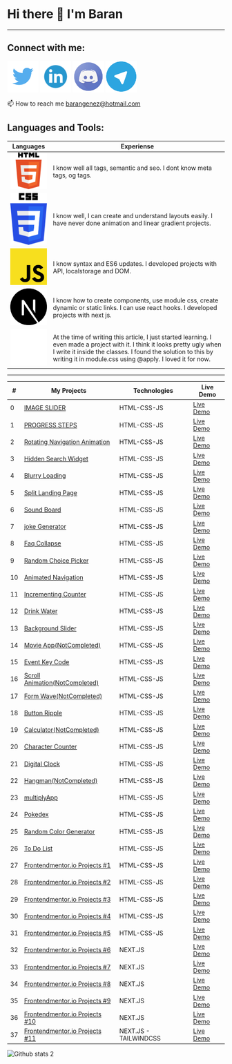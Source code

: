 #                                                                  Hi there 👋 I'm Baran
---

Connect with me: 
---
[<img src="twitter.png" width="72px">](https://twitter.com/BaranGenez) 
[<img src="linkedin.png" width="72px">](https://www.linkedin.com/in/baran-genez-ba759419a/) 
[<img src="discord.png" width="72px">](https://discord.gg/uWy2RguGEK) 
[<img src="telegram.png" width="72px">](http://t.me/Clophy)

📫 How to reach me barangenez@hotmail.com


## Languages and Tools:

| Languages | Experiense |
|--|--|
| <img src="html5.png" width="120px">      | I know well all tags, semantic and seo. I dont know meta tags, og tags. |  
| <img src="css3.png" width="120px">       | I know well, I can create and understand layouts easily. I have never done animation and linear gradient projects. |  
| <img src="javascript.png" width="120px"> | I know syntax and ES6 updates. I developed projects with API, localstorage and DOM. |  
| <img src="next-js.svg" width="120px">    | I know how to create components, use module css, create dynamic or static links. I can use react hooks. I developed projects with next js.  |  
| <img src="tailwind.png" width="120px">   | At the time of writing this article, I just started learning. I even made a project with it. I think it looks pretty ugly when I write it inside the classes. I found the solution to this by writing it in module.css using @apply. I loved it for now.  |  
---
| # | My Projects | Technologies | Live Demo | 
|--|--|--|--|
| 0 | [IMAGE SLIDER](https://github.com/Clophy/Front-End-Learning/tree/master/50days50project/day1) | HTML-CSS-JS | [Live Demo](https://clophy.github.io/Front-End-Learning/50days50project/day1/) |
| 1 | [PROGRESS STEPS](https://github.com/Clophy/Front-End-Learning/tree/master/50days50project/day2) | HTML-CSS-JS | [Live Demo](https://clophy.github.io/Front-End-Learning/50days50project/day2/) |[
| 2 | [Rotating Navigation Animation](https://github.com/Clophy/Front-End-Learning/tree/master/50days50project/day3) | HTML-CSS-JS | [Live Demo](https://clophy.github.io/Front-End-Learning/50days50project/day3/) |
| 3 | [Hidden Search Widget](https://github.com/Clophy/Front-End-Learning/tree/master/50days50project/day4) | HTML-CSS-JS | [Live Demo](https://clophy.github.io/Front-End-Learning/50days50project/day4/) |
| 4 | [Blurry Loading](https://github.com/Clophy/Front-End-Learning/tree/master/50days50project/day5) | HTML-CSS-JS | [Live Demo](https://clophy.github.io/Front-End-Learning/50days50project/day5/) |
| 5 | [Split Landing Page](https://github.com/Clophy/Front-End-Learning/tree/master/50days50project/day7) | HTML-CSS-JS | [Live Demo](https://clophy.github.io/Front-End-Learning/50days50project/day7/) |
| 6 | [Sound Board](https://github.com/Clophy/Front-End-Learning/tree/master/50days50project/day9) | HTML-CSS-JS | [Live Demo](https://clophy.github.io/Front-End-Learning/50days50project/day9/) |
| 7 | [joke Generator](https://github.com/Clophy/Front-End-Learning/tree/master/50days50project/day10) | HTML-CSS-JS | [Live Demo](https://clophy.github.io/Front-End-Learning/50days50project/day10/) |
| 8 | [Faq Collapse](https://github.com/Clophy/Front-End-Learning/tree/master/50days50project/day12) | HTML-CSS-JS | [Live Demo](https://clophy.github.io/Front-End-Learning/50days50project/day12/) |
| 9 | [Random Choice Picker](https://github.com/Clophy/Front-End-Learning/tree/master/50days50project/day13) | HTML-CSS-JS | [Live Demo](https://clophy.github.io/Front-End-Learning/50days50project/day13/) |
| 10 | [Animated Navigation](https://github.com/Clophy/Front-End-Learning/tree/master/50days50project/day14) | HTML-CSS-JS | [Live Demo](https://clophy.github.io/Front-End-Learning/50days50project/day14/) |
| 11 | [Incrementing Counter](https://github.com/Clophy/Front-End-Learning/tree/master/50days50project/day15) | HTML-CSS-JS | [Live Demo](https://clophy.github.io/Front-End-Learning/50days50project/day15/) |
| 12 | [Drink Water](https://github.com/Clophy/Front-End-Learning/tree/master/50days50project/day16) | HTML-CSS-JS | [Live Demo](https://clophy.github.io/Front-End-Learning/50days50project/day16/) |
| 13 | [Background Slider](https://github.com/Clophy/Front-End-Learning/tree/master/50days50project/day18) | HTML-CSS-JS | [Live Demo](https://clophy.github.io/Front-End-Learning/50days50project/day18/) |
| 14 | [Movie App(NotCompleted)](https://github.com/Clophy/Front-End-Learning/tree/master/50days50project/day17-almost-done) | HTML-CSS-JS | [Live Demo](https://clophy.github.io/Front-End-Learning/50days50project/day17-almost-done/) |
| 15 | [Event Key Code](https://github.com/Clophy/Front-End-Learning/tree/master/50days50project/day11-not-completed) | HTML-CSS-JS | [Live Demo](https://clophy.github.io/Front-End-Learning/50days50project/day11-not-completed/) |
| 16 | [Scroll Animation(NotCompleted)](https://github.com/Clophy/Front-End-Learning/tree/master/50days50project/day6-not-completed) | HTML-CSS-JS | [Live Demo](https://clophy.github.io/Front-End-Learning/50days50project/day6-not-completed/) |
| 17 | [Form Wave(NotCompleted)](https://github.com/Clophy/Front-End-Learning/tree/master/50days50project/day8-couldnt) | HTML-CSS-JS | [Live Demo](https://clophy.github.io/Front-End-Learning/50days50project/day8-couldnt/) |
| 18 | [Button Ripple](https://github.com/Clophy/Front-End-Learning/tree/master/buttonRipple) | HTML-CSS-JS | [Live Demo](https://clophy.github.io/Front-End-Learning/buttonRipple) |
| 19 | [Calculator(NotCompleted)](https://github.com/Clophy/Front-End-Learning/tree/master/calculator) | HTML-CSS-JS | [Live Demo](https://clophy.github.io/Front-End-Learning/calculator/) |
| 20 | [Character Counter](https://github.com/Clophy/Front-End-Learning/tree/master/charLength) | HTML-CSS-JS | [Live Demo](https://clophy.github.io/Front-End-Learning/charLength/) |
| 21 | [Digital Clock](https://github.com/Clophy/Front-End-Learning/tree/master/digitalClock) | HTML-CSS-JS | [Live Demo](https://clophy.github.io/Front-End-Learning/digitalClock/) |
| 22 | [Hangman(NotCompleted)](https://github.com/Clophy/Front-End-Learning/tree/master/hangman) | HTML-CSS-JS | [Live Demo](https://clophy.github.io/Front-End-Learning/hangman/) |
| 23 | [multiplyApp](https://github.com/Clophy/Front-End-Learning/tree/master/multiplyApp) | HTML-CSS-JS | [Live Demo](https://clophy.github.io/Front-End-Learning/multiplyApp/) |
| 24 | [Pokedex](https://github.com/Clophy/Front-End-Learning/tree/master/pokedex) | HTML-CSS-JS | [Live Demo](https://clophy.github.io/Front-End-Learning/pokedex/) |
| 25 | [Random Color Generator](https://github.com/Clophy/Front-End-Learning/tree/master/randomColorGenerator) | HTML-CSS-JS | [Live Demo](https://clophy.github.io/Front-End-Learning/randomColorGenerator/) |
| 26 | [To Do List](https://github.com/Clophy/Front-End-Learning/tree/master/toDoList) | HTML-CSS-JS | [Live Demo](https://clophy.github.io/Front-End-Learning/toDoList/) |
| 27 | [Frontendmentor.io Projects #1](https://github.com/Clophy/Front-End-Learning/tree/master/interactive-card-details-form-main) | HTML-CSS-JS | [Live Demo](https://clophy.github.io/Front-End-Learning/interactive-card-details-form-main/) |
| 28 | [Frontendmentor.io Projects #2](https://github.com/Clophy/Front-End-Learning/tree/master/interactive-rating-component-main) | HTML-CSS-JS | [Live Demo](https://clophy.github.io/Front-End-Learning/interactive-rating-component-main/#) |
| 29 | [Frontendmentor.io Projects #3](https://github.com/Clophy/Front-End-Learning/tree/master/intro-component-with-signup-form-master) | HTML-CSS-JS | [Live Demo](https://clophy.github.io/Front-End-Learning/intro-component-with-signup-form-master/) |
| 30 | [Frontendmentor.io Projects #4](https://github.com/Clophy/Front-End-Learning/tree/master/productPreview) | HTML-CSS-JS | [Live Demo](https://clophy.github.io/Front-End-Learning/productPreview/) |
| 31 | [Frontendmentor.io Projects #5](https://github.com/Clophy/Front-End-Learning/tree/master/qr-code-component-main) | HTML-CSS-JS | [Live Demo](https://clophy.github.io/Front-End-Learning/qr-code-component-main/) |
| 32 | [Frontendmentor.io Projects #6](https://github.com/Clophy/front-end-mentor/tree/main/time-tracking) | NEXT.JS | [Live Demo](https://front-end-mentor-delta.vercel.app/) |
| 33 | [Frontendmentor.io Projects #7](https://github.com/Clophy/front-end-mentor/tree/main/expenses-chart) | NEXT.JS | [Live Demo](https://expenses-chart-xi.vercel.app/) |
| 34 | [Frontendmentor.io Projects #8](https://github.com/Clophy/front-end-mentor/tree/main/tip-calculator) | NEXT.JS | [Live Demo](https://tip-calculator-navy-nine.vercel.app/) |
| 35 | [Frontendmentor.io Projects #9](https://github.com/Clophy/front-end-mentor2/tree/main/advice-generator) | NEXT.JS | [Live Demo](https://front-end-mentor2-eight.vercel.app/) |
| 36 | [Frontendmentor.io Projects #10](https://github.com/Clophy/front-end-mentor2/tree/main/product-page) | NEXT.JS | [Live Demo](https://product-page-steel.vercel.app/) |
| 37 | [Frontendmentor.io Projects #11](https://github.com/Clophy/front-end-mentor2/tree/main/sunnyside) | NEXT.JS - TAILWINDCSS | [Live Demo](https://sunnyside-chi-vert.vercel.app/) |







![Github stats 2](https://github-readme-stats.vercel.app/api?username=clophy&show_icons=true&theme=radical)
